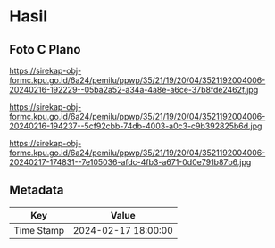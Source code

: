 # Hasil

## Foto C Plano

https://sirekap-obj-formc.kpu.go.id/6a24/pemilu/ppwp/35/21/19/20/04/3521192004006-20240216-192229--05ba2a52-a34a-4a8e-a6ce-37b8fde2462f.jpg

https://sirekap-obj-formc.kpu.go.id/6a24/pemilu/ppwp/35/21/19/20/04/3521192004006-20240216-194237--5cf92cbb-74db-4003-a0c3-c9b392825b6d.jpg

https://sirekap-obj-formc.kpu.go.id/6a24/pemilu/ppwp/35/21/19/20/04/3521192004006-20240217-174831--7e105036-afdc-4fb3-a671-0d0e791b87b6.jpg


## Metadata

| Key        | Value               |
| ---------- | ------------------- |
| Time Stamp | 2024-02-17 18:00:00 |



